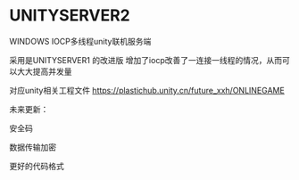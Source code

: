 # UNITYSERVER2
WINDOWS IOCP多线程unity联机服务端


采用是UNITYSERVER1 的改进版  增加了iocp改善了一连接一线程的情况，从而可以大大提高并发量

对应unity相关工程文件 https://plastichub.unity.cn/future_xxh/ONLINEGAME

未来更新：

安全码

数据传输加密

更好的代码格式

